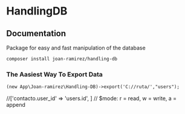 <h1>HandlingDB</h1>

## Documentation
Package for easy and fast manipulation of the database

```html
composer install joan-ramirez/handling-db
```

### The Aasiest Way To Export Data

```html
(new App\Joan-ramirez\Handling-DB)->export('C://ruta/',"users");
```


//['contacto.user_id' => 'users.id', ]
// $mode: r = read, w = write, a = append

